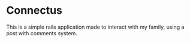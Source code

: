 # Connectus
This is a simple rails application made to interact with my family, using a post with comments system.
